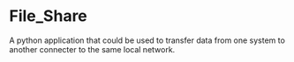 # File_Share
A python application that could be used to transfer data from one system to another connecter to the same local network.
